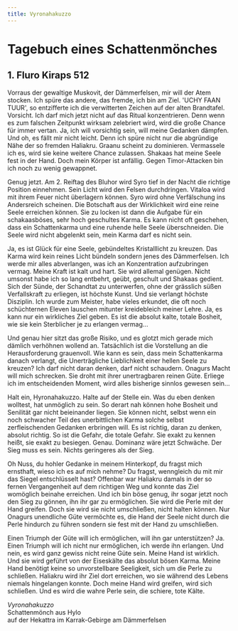 ```yaml
---
title: Vyronahakuzzo
---
```


# Tagebuch eines Schattenmönches

## 1. Fluro Kiraps 512

Vorraus der gewaltige Muskovit, der Dämmerfelsen, mir will der Atem stocken. Ich spüre das andere, das fremde, ich bin am Ziel. 'UCHY FAAN TUUR', so entzifferte ich die verwitterten Zeichen auf der alten Brandtafel. Vorsicht. Ich darf mich jetzt nicht auf das Ritual konzentrieren. Denn wenn es zum falschen Zeitpunkt wirksam zelebriert wird, wird die große Chance für immer vertan. Ja, ich will vorsichtig sein, will meine Gedanken dämpfen. Und oh, es fällt mir nicht leicht. Denn ich spüre nicht nur die abgründige Nähe der so fremden Haliakru. Graanu scheint zu dominieren. Vermassele ich es, wird sie keine weitere Chance zulassen. Shakaas hat meine Seele fest in der Hand. Doch mein Körper ist anfällig. Gegen Timor-Attacken bin ich noch zu wenig gewappnet.

Genug jetzt. Am 2. Reiftag des Bluhor wird Syro tief in der Nacht die richtige Position einnehmen. Sein Licht wird den Felsen durchdringen. Vitaloa wird mit ihrem Feuer nicht überlagern können. Syro wird ohne Verfälschung ins Andersreich scheinen. Die Botschaft aus der Wirklichkeit wird eine reine Seele erreichen können. Sie zu locken ist dann die Aufgabe für ein schakaasböses, sehr hoch geschultes Karma. Es kann nicht oft geschehen, dass ein Schattenkarma und eine ruhende helle Seele überschneiden. Die Seele wird nicht abgelenkt sein, mein Karma darf es nicht sein.

Ja, es ist Glück für eine Seele, gebündeltes Kristalllicht zu kreuzen. Das Karma wird kein reines Licht bündeln sondern jenes des Dämmerfelsen. Ich werde mir alles abverlangen, was ich an Konzentration aufzubringen vermag. Meine Kraft ist kalt und hart. Sie wird allemal genügen. Nicht umsonst habe ich so lang entbehrt, geübt, geschult und Shakaas gedient. Sich der Sünde, der Schandtat zu unterwerfen, ohne der grässlich süßen Verfallskraft zu erliegen, ist höchste Kunst. Und sie verlangt höchste Disziplin. Ich wurde zum Meister, habe vieles erkundet, die oft noch schüchternen Eleven lauschen mitunter kreidebleich meiner Lehre. Ja, es kann nur ein wirkliches Ziel geben. Es ist die absolut kalte, totale Bosheit, wie sie kein Sterblicher je zu erlangen vermag...

Und genau hier sitzt das große Risiko, und es glotzt mich gerade mich dämlich verhöhnen wollend an. Tatsächlich ist die Vorstellung an die Herausforderung grauenvoll. Wie kann es sein, dass mein Schattenkarma danach verlangt, die Unerträgliche Lieblichkeit einer hellen Seele zu kreuzen? Ich darf nicht daran denken, darf nicht schaudern. Onagurs Macht will mich schrecken. Sie droht mit ihrer unertragbaren reinen Güte. Erliege ich im entscheidenden Moment, wird alles bisherige sinnlos gewesen sein...

Halt ein, Hyronahakuzzo. Halte auf der Stelle ein. Was du eben denken wolltest, hat unmöglich zu sein. So derart nah können hohe Bosheit und Senilität gar nicht beieinander liegen. Sie können nicht, selbst wenn ein noch schwacher Teil des unerbittlichen Karma solche selbst zerfleischenden Gedanken erbringen will. Es ist richtig, daran zu denken, absolut richtig. So ist die Gefahr, die totale Gefahr. Sie exakt zu kennen heißt, sie exakt zu besiegen. Genau. Dominanz wäre jetzt Schwäche. Der Sieg muss es sein. Nichts geringeres als der Sieg.

Oh Nuss, du hohler Gedanke in meinem Hinterkopf, du fragst mich ernsthaft, wieso ich es auf mich nehme? Du fragst, wenngleich du mit mir das Siegel entschlüsselt hast? Offenbar war Haliakru damals in der so fernen Vergangenheit auf dem richtigen Weg und konnte das Ziel womöglich beinahe erreichen. Und ich bin böse genug, ihr sogar jetzt noch den Sieg zu gönnen, ihn ihr gar zu ermöglichen. Sie wird die Perle mit der Hand greifen. Doch sie wird sie nicht umschließen, nicht halten können. Nur Onagurs unendliche Güte vermöchte es, die Hand der Seele nicht durch die Perle hindurch zu führen sondern sie fest mit der Hand zu umschließen.

Einen Triumph der Güte will ich ermöglichen, will ihn gar unterstützen? Ja. Einen Triumph will ich nicht nur ermöglichen, ich werde ihn erlangen. Und nein, es wird ganz gewiss nicht reine Güte sein. Meine Hand ist wirklich. Und sie wird geführt von der Eiseskälte das absolut bösen Karma. Meine Hand benötigt keine so unvorstellbare Seeligkeit, sich um die Perle zu schließen. Haliakru wird ihr Ziel dort erreichen, wo sie während des Lebens niemals hingelangen konnte. Doch meine Hand wird greifen, wird sich schließen. Und es wird die wahre Perle sein, die schiere, tote Kälte.

_Vyronahakuzzo_<br />
Schattenmönch aus Hylo<br />
auf der Hekattra im Karrak-Gebirge am Dämmerfelsen